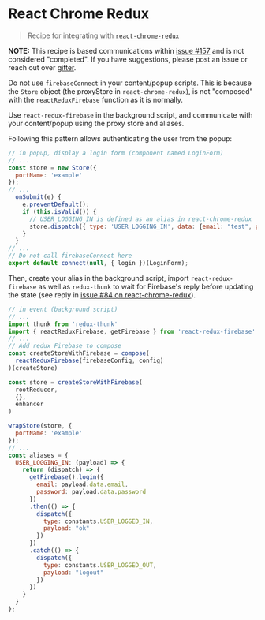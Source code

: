 # React Chrome Redux
> Recipe for integrating with [`react-chrome-redux`](https://github.com/tshaddix/react-chrome-redux)

**NOTE:** This recipe is based communications within [issue #157](https://github.com/prescottprue/react-redux-firebase/issues/157) and is not considered "completed". If you have suggestions, please post an issue or reach out over [gitter](https://gitter.im/redux-firebase/Lobby).

Do not use `firebaseConnect` in your content/popup scripts. This is because the `Store` object (the proxyStore in `react-chrome-redux`), is not "composed" with the `reactReduxFirebase` function as it is normally.

Use `react-redux-firebase` in the background script, and communicate with your content/popup using the proxy store and aliases.

Following this pattern allows authenticating the user from the popup:

```js
// in popup, display a login form (component named LoginForm)
// ...
const store = new Store({
  portName: 'example'
});
// ...
  onSubmit(e) {
    e.preventDefault();
    if (this.isValid()) {
      // USER_LOGGING_IN is defined as an alias in react-chrome-redux
      store.dispatch({ type: 'USER_LOGGING_IN', data: {email: "test", password: "test"}});
    }
  }
// ...
// Do not call firebaseConnect here
export default connect(null, { login })(LoginForm);
```
Then, create your alias in the background script, import `react-redux-firebase` as well as `redux-thunk` to wait for Firebase's reply before updating the state (see reply in [ issue #84 on react-chrome-redux](https://github.com/tshaddix/react-chrome-redux/issues/84)).

```js
// in event (background script)
// ...
import thunk from 'redux-thunk'
import { reactReduxFirebase, getFirebase } from 'react-redux-firebase'
// ...
// Add redux Firebase to compose
const createStoreWithFirebase = compose(
  reactReduxFirebase(firebaseConfig, config)
)(createStore)

const store = createStoreWithFirebase(
  rootReducer,
  {},
  enhancer
)

wrapStore(store, {
  portName: 'example'
});
// ...
const aliases = {
  USER_LOGGING_IN: (payload) => {
    return (dispatch) => {
      getFirebase().login({
        email: payload.data.email,
        password: payload.data.password
      })
      .then(() => {
        dispatch({
          type: constants.USER_LOGGED_IN,
          payload: "ok"
        })
      })
      .catch(() => {
        dispatch({
          type: constants.USER_LOGGED_OUT,
          payload: "logout"
        })
      })
    }
  }
};
```
